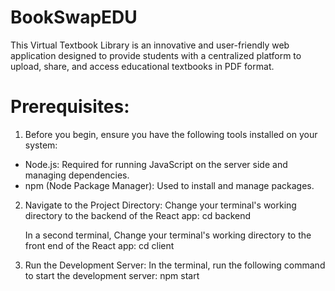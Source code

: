 # BookSwapEDU

This Virtual Textbook Library is an innovative and user-friendly web application designed to provide students with a centralized platform to upload, share, and access educational textbooks in PDF format.

# Prerequisites:

1. Before you begin, ensure you have the following tools installed on your system:

- Node.js: Required for running JavaScript on the server side and managing dependencies.
- npm (Node Package Manager): Used to install and manage packages.

2. Navigate to the Project Directory:
   Change your terminal's working directory to the backend of the React app: cd backend

   In a second terminal, Change your terminal's working directory to the front end of the React app: cd client

3. Run the Development Server:
   In the terminal, run the following command to start the development server: npm start
